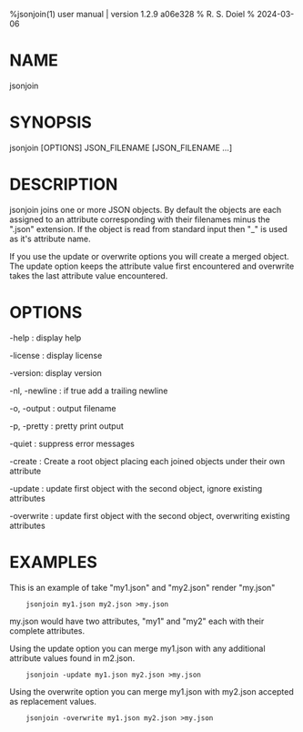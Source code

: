 %jsonjoin(1) user manual | version 1.2.9 a06e328
% R. S. Doiel
% 2024-03-06

# NAME

jsonjoin 

# SYNOPSIS

jsonjoin [OPTIONS] JSON_FILENAME [JSON_FILENAME ...]

# DESCRIPTION

jsonjoin joins one or more JSON objects. By default the
objects are each assigned to an attribute corresponding with their
filenames minus the ".json" extension. If the object is read from
standard input then "_" is used as it's attribute name.

If you use the update or overwrite options you will create a merged
object. The update option keeps the attribute value first encountered
and overwrite takes the last attribute value encountered.

# OPTIONS

-help
: display help

-license
: display license

-version:
display version

-nl, -newline
: if true add a trailing newline

-o, -output
: output filename

-p, -pretty
: pretty print output

-quiet
: suppress error messages

-create
: Create a root object placing each joined objects under their own attribute

-update
: update first object with the second object, ignore existing attributes

-overwrite
: update first object with the second object, overwriting existing attributes

# EXAMPLES

This is an example of take "my1.json" and "my2.json"
render "my.json"

~~~
    jsonjoin my1.json my2.json >my.json
~~~

my.json would have two attributes, "my1" and "my2" each
with their complete attributes.

Using the update option you can merge my1.json with any additional attribute
values found in m2.json.

~~~
    jsonjoin -update my1.json my2.json >my.json
~~~

Using the overwrite option you can merge my1.json with my2.json accepted
as replacement values.

~~~
    jsonjoin -overwrite my1.json my2.json >my.json
~~~







